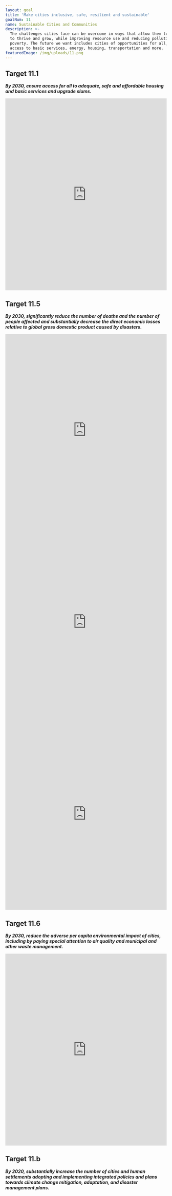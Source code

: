 ```yaml
---
layout: goal
title: 'Make cities inclusive, safe, resilient and sustainable'
goalNum: 11
name: Sustainable Cities and Communities
description: >-
  The challenges cities face can be overcome in ways that allow them to continue
  to thrive and grow, while improving resource use and reducing pollution and
  poverty. The future we want includes cities of opportunities for all, with
  access to basic services, energy, housing, transportation and more.
featuredImage: /img/uploads/11.png
---
```

## **Target 11.1**

**_By 2030, ensure access for all to adequate, safe and affordable housing and basic services and upgrade slums._**

<iframe src="https://ourworldindata.org/grapher/share-of-urban-population-living-in-slums" style="width: 100%; height: 600px; border: 0px none;"></iframe>

## 

## Target 11.5

**_By 2030, significantly reduce the number of deaths and the number of people affected and substantially decrease the direct economic losses relative to global gross domestic product caused by disasters._**

<iframe src="https://owid.cloud/grapher/natural-disaster-deaths-ihme" style="width: 100%; height: 600px; border: 0px none;"></iframe><iframe src="https://ourworldindata.org/grapher/death-rates-from-disasters?tab=chart" style="width: 100%; height: 600px; border: 0px none;"></iframe>

<iframe src="https://ourworldindata.org/grapher/internally-displaced-persons-from-disasters" style="width: 100%; height: 600px; border: 0px none;"></iframe>

## Target 11.6

**_By 2030, reduce the adverse per capita environmental impact of cities, including by paying special attention to air quality and municipal and other waste management._**

<iframe src="https://ourworldindata.org/grapher/PM25-air-pollution" style="width: 100%; height: 600px; border: 0px none;"></iframe>

## Target 11.b

_**By 2020, substantially increase the number of cities and human settlements adopting and implementing integrated policies and plans towards climate change mitigation, adaptation, and disaster management plans.**_
